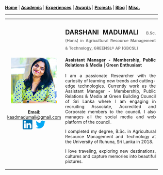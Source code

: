 <!-- Global site tag (gtag.js) - Google Analytics -->
<script async src="https://www.googletagmanager.com/gtag/js?id=UA-69533863-12"></script>
<script>
  window.dataLayer = window.dataLayer || [];
  function gtag(){dataLayer.push(arguments);}
  gtag('js', new Date());

  gtag('config', 'UA-69533863-12');
</script>

[**Home**](./README.md) |
[**Academic**](./pages/academic.md) |
[**Experiences**](./pages/experiences.md) |
[**Awards**](./pages/awards.md) |
[**Projects**](./pages/projects.md) |
[**Blog**](https://medium.com/@ldclakmal) |
[**Misc.**](./pages/misc.md)

---

<table>
  <tr>
    <td align="center">
      <img src="./images/profile.jpg"><br/><br/>
      <b>Email:</b><br/><a href="mailto:kaadmadumali@gmail.com">kaadmadumali@gmail.com</a><br/><a>
      <a href="https://www.linkedin.com/in/darshanimadumali"><img src="./icons/32x/linkedin.png"></a>&nbsp;&nbsp;
      <a href="https://twitter.com/kaadmadumali"><img src="./icons/32x/twitter.png"></a>
    </td>
    <td align="justify">
      <h2>DARSHANI MADUMALI &nbsp;<span style="color: gray; font-size: small;">B.Sc. (Hons) in Agricultural Resource Management & Technology, GREENSL® AP (GBCSL)</span></h2>
      <h4>Assistant Manager - Membership, Public Relations & Media | Green Enthusiast</h4>
      <p>I am a passionate Researcher with the curiosity of learning new trends and cutting-edge technologies. Currently work as the Assistant Manager - Membership, Public Relations & Media at Green Building Council of Sri Lanka where I am engaging in recruiting Associate, Accredited and Corporate members to the council. I also manages all the social media and web platform of the council.</p>
      <p>I completed my degree, B.Sc. in Agricultural Resource Management and Technology at the University of Ruhuna, Sri Lanka in 2018.</p>
      <p>I love traveling, exploring new destinations, cultures and capture memories into beautiful pictures.</p>
    </td>
  </tr>
</table>
